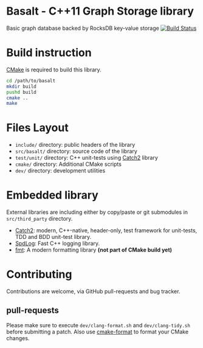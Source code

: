 # Basalt - C++11 Graph Storage library

Basic graph database backed by RocksDB key-value storage [![Build Status](https://api.travis-ci.com/tristan0x/basalt.svg?token=p3ijqmiSc83uPHF74Ay8&branch=master)](https://travis-ci.org/tristan0x/basalt)

# Build instruction

[CMake](https://cmake.org) is required to build this library.

```sh
cd /path/to/basalt
mkdir build
pushd build
cmake ..
make
```

# Files Layout

* `include/` directory: public headers of the library
* `src/basalt/` directory: source code of the library
* `test/unit/` directory: C++ unit-tests using 
  [Catch2](https://github.com/catchorg/Catch2) library
* `cmake/` directory: Additional CMake scripts
* `dev/` directory: development utilities

# Embedded library

External libraries are including either by copy/paste or git submodules
in `src/third_party` directory.

* [Catch2]((https://github.com/catchorg/Catch2)):
  modern, C++-native, header-only, test framework for unit-tests, TDD
  and BDD unit-test library.
* [SpdLog](https://github.com/gabime/spdlog): Fast C++ logging library.
* [fmt](https://github.com/fmtlib/fmt): A modern formatting library
  **(not part of CMake build yet)**

# Contributing

Contributions are welcome, via GitHub pull-requests and bug tracker.

## pull-requests

Please make sure to execute `dev/clang-format.sh` and `dev/clang-tidy.sh`
before submitting a patch. Also use 
[cmake-format](https://github.com/cheshirekow/cmake_format)
to format your CMake changes.
